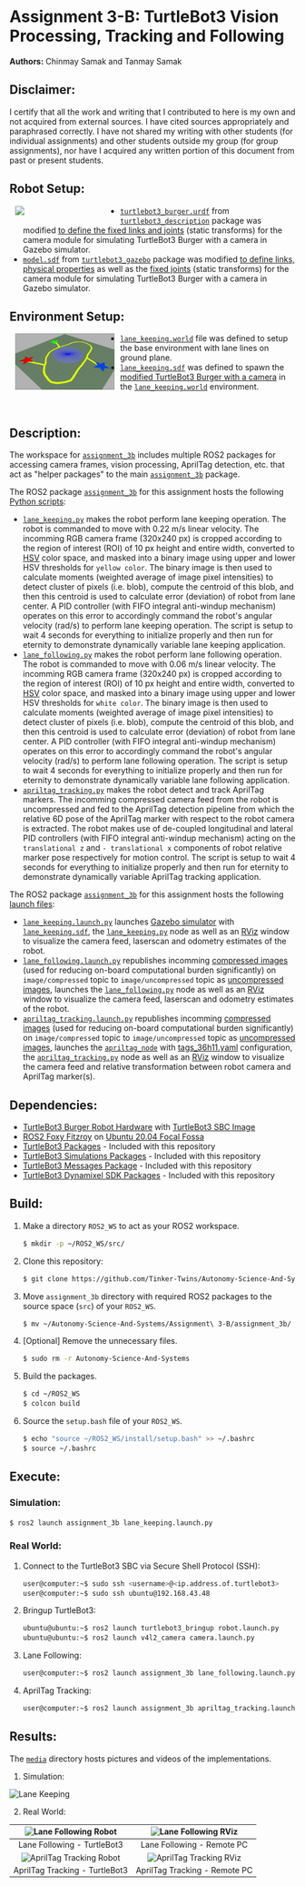# Assignment 3-B: TurtleBot3 Vision Processing, Tracking and Following
**Authors:** Chinmay Samak and Tanmay Samak

## Disclaimer:
I certify that all the work and writing that I contributed to here is my own and not acquired from external sources. I have cited sources appropriately and paraphrased correctly. I have not shared my writing with other students (for individual assignments) and other students outside my group (for group assignments), nor have I acquired any written portion of this document from past or present students.

## Robot Setup:

<img align="left" style="padding-left: 10px; padding-right: 10px; padding-bottom: 10px" width="175" src="media/setup_robot.png">

- [`turtlebot3_burger.urdf`](https://github.com/Tinker-Twins/Autonomy-Science-And-Systems/blob/main/Assignment%203-B/assignment_3b/turtlebot3/turtlebot3/turtlebot3_description/urdf/turtlebot3_burger.urdf) from [`turtlebot3_description`](https://github.com/Tinker-Twins/Autonomy-Science-And-Systems/tree/main/Assignment%203-B/assignment_3b/turtlebot3/turtlebot3/turtlebot3_description) package was modified [to define the fixed links and joints](https://github.com/Tinker-Twins/Autonomy-Science-And-Systems/blob/47ece12be831e78be49e4889f11b2391f7642dcc/Assignment%203-B/assignment_3b/turtlebot3/turtlebot3/turtlebot3_description/urdf/turtlebot3_burger.urdf#L196-L223) (static transforms) for the camera module for simulating TurtleBot3 Burger with a camera in Gazebo simulator.
- [`model.sdf`](https://github.com/Tinker-Twins/Autonomy-Science-And-Systems/blob/main/Assignment%203-B/assignment_3b/turtlebot3/turtlebot3_simulations/turtlebot3_gazebo/models/turtlebot3_burger/model.sdf) from [`turtlebot3_gazebo`](https://github.com/Tinker-Twins/Autonomy-Science-And-Systems/tree/main/Assignment%203-B/assignment_3b/turtlebot3/turtlebot3_simulations/turtlebot3_gazebo) package was modified [to define links, physical properties](https://github.com/Tinker-Twins/Autonomy-Science-And-Systems/blob/47ece12be831e78be49e4889f11b2391f7642dcc/Assignment%203-B/assignment_3b/turtlebot3/turtlebot3_simulations/turtlebot3_gazebo/models/turtlebot3_burger/model.sdf#L318-L370) as well as the [fixed joints](https://github.com/Tinker-Twins/Autonomy-Science-And-Systems/blob/47ece12be831e78be49e4889f11b2391f7642dcc/Assignment%203-B/assignment_3b/turtlebot3/turtlebot3_simulations/turtlebot3_gazebo/models/turtlebot3_burger/model.sdf#L419-L435) (static transforms) for the camera module for simulating TurtleBot3 Burger with a camera in Gazebo simulator.

## Environment Setup:

<img align="left" style="padding-left: 10px; padding-right: 10px; padding-bottom: 10px" width="175" src="media/setup_environment.png">

- [`lane_keeping.world`](https://github.com/Tinker-Twins/Autonomy-Science-And-Systems/blob/main/Assignment%203-B/assignment_3b/assignment_3b/worlds/lane_keeping.world) file was defined to setup the base environment with lane lines on ground plane.
- [`lane_keeping.sdf`](https://github.com/Tinker-Twins/Autonomy-Science-And-Systems/blob/main/Assignment%203-B/assignment_3b/assignment_3b/worlds/lane_keeping.sdf) was defined to spawn the [modified TurtleBot3 Burger with a camera](https://github.com/Tinker-Twins/Autonomy-Science-And-Systems/blob/main/Assignment%203-B/README.md#robot-setup) in the [`lane_keeping.world`](https://github.com/Tinker-Twins/Autonomy-Science-And-Systems/blob/main/Assignment%203-B/assignment_3b/assignment_3b/worlds/lane_keeping.world) environment.

&nbsp;
## Description:
The workspace for [`assignment_3b`](https://github.com/Tinker-Twins/Autonomy-Science-And-Systems/tree/main/Assignment%203-B/assignment_3b) includes multiple ROS2 packages for accessing camera frames, vision processing, AprilTag detection, etc. that act as "helper packages" to the main [`assignment_3b`](https://github.com/Tinker-Twins/Autonomy-Science-And-Systems/tree/main/Assignment%203-B/assignment_3b/assignment_3b) package.

The ROS2 package [`assignment_3b`](https://github.com/Tinker-Twins/Autonomy-Science-And-Systems/tree/main/Assignment%203-B/assignment_3b/assignment_3b) for this assignment hosts the following [Python scripts](https://github.com/Tinker-Twins/Autonomy-Science-And-Systems/tree/main/Assignment%203-B/assignment_3b/assignment_3b/assignment_3b):
- [`lane_keeping.py`](https://github.com/Tinker-Twins/Autonomy-Science-And-Systems/blob/main/Assignment%203-B/assignment_3b/assignment_3b/assignment_3b/lane_keeping.py) makes the robot perform lane keeping operation. The robot is commanded to move with 0.22 m/s linear velocity. The incomming RGB camera frame (320x240 px) is cropped according to the region of interest (ROI) of 10 px height and entire width, converted to [HSV](https://en.wikipedia.org/wiki/HSL_and_HSV) color space, and masked into a binary image using upper and lower HSV thresholds for `yellow color`. The binary image is then used to calculate moments (weighted average of image pixel intensities) to detect cluster of pixels (i.e. blob), compute the centroid of this blob, and then this centroid is used to calculate error (deviation) of robot from lane center. A PID controller (with FIFO integral anti-windup mechanism) operates on this error to accordingly command the robot's angular velocity (rad/s) to perform lane keeping operation. The script is setup to wait 4 seconds for everything to initialize properly and then run for eternity to demonstrate dynamically variable lane keeping application.
- [`lane_following.py`](https://github.com/Tinker-Twins/Autonomy-Science-And-Systems/blob/main/Assignment%203-B/assignment_3b/assignment_3b/assignment_3b/lane_following.py) makes the robot perform lane following operation. The robot is commanded to move with 0.06 m/s linear velocity. The incomming RGB camera frame (320x240 px) is cropped according to the region of interest (ROI) of 10 px height and entire width, converted to [HSV](https://en.wikipedia.org/wiki/HSL_and_HSV) color space, and masked into a binary image using upper and lower HSV thresholds for `white color`. The binary image is then used to calculate moments (weighted average of image pixel intensities) to detect cluster of pixels (i.e. blob), compute the centroid of this blob, and then this centroid is used to calculate error (deviation) of robot from lane center. A PID controller (with FIFO integral anti-windup mechanism) operates on this error to accordingly command the robot's angular velocity (rad/s) to perform lane following operation. The script is setup to wait 4 seconds for everything to initialize properly and then run for eternity to demonstrate dynamically variable lane following application.
- [`apriltag_tracking.py`](https://github.com/Tinker-Twins/Autonomy-Science-And-Systems/blob/main/Assignment%203-B/assignment_3b/assignment_3b/assignment_3b/apriltag_tracking.py) makes the robot detect and track AprilTag markers. The incomming compressed camera feed from the robot is uncompressed and fed to the AprilTag detection pipeline from which the relative 6D pose of the AprilTag marker with respect to the robot camera is extracted. The robot makes use of de-coupled longitudinal and lateral PID controllers (with FIFO integral anti-windup mechanism) acting on the `translational z` and `- translational x` components of robot relative marker pose respectively for motion control. The script is setup to wait 4 seconds for everything to initialize properly and then run for eternity to demonstrate dynamically variable AprilTag tracking application.

The ROS2 package [`assignment_3b`](https://github.com/Tinker-Twins/Autonomy-Science-And-Systems/tree/main/Assignment%203-B/assignment_3b/assignment_3b) for this assignment hosts the following [launch files](https://github.com/Tinker-Twins/Autonomy-Science-And-Systems/tree/main/Assignment%203-B/assignment_3b/assignment_3b/launch):
- [`lane_keeping.launch.py`](https://github.com/Tinker-Twins/Autonomy-Science-And-Systems/blob/main/Assignment%203-B/assignment_3b/assignment_3b/launch/lane_keeping.launch.py) launches [Gazebo simulator](https://gazebosim.org/home) with [`lane_keeping.sdf`](https://github.com/Tinker-Twins/Autonomy-Science-And-Systems/blob/main/Assignment%203-B/assignment_3b/assignment_3b/worlds/lane_keeping.sdf), the [`lane_keeping.py`](https://github.com/Tinker-Twins/Autonomy-Science-And-Systems/blob/main/Assignment%203-B/assignment_3b/assignment_3b/assignment_3b/lane_keeping.py) node as well as an [RViz](https://github.com/ros2/rviz) window to visualize the camera feed, laserscan and odometry estimates of the robot.
- [`lane_following.launch.py`](https://github.com/Tinker-Twins/Autonomy-Science-And-Systems/blob/main/Assignment%203-B/assignment_3b/assignment_3b/launch/lane_following.launch.py) republishes incomming [compressed images](http://docs.ros.org/en/melodic/api/sensor_msgs/html/msg/CompressedImage.html) (used for reducing on-board computational burden significantly) on `image/compressed` topic to `image/uncompressed` topic as [uncompressed images](http://docs.ros.org/en/noetic/api/sensor_msgs/html/msg/Image.html), launches the [`lane_following.py`](https://github.com/Tinker-Twins/Autonomy-Science-And-Systems/blob/main/Assignment%203-B/assignment_3b/assignment_3b/assignment_3b/lane_following.py) node as well as an [RViz](https://github.com/ros2/rviz) window to visualize the camera feed, laserscan and odometry estimates of the robot.
- [`apriltag_tracking.launch.py`](https://github.com/Tinker-Twins/Autonomy-Science-And-Systems/blob/main/Assignment%203-B/assignment_3b/assignment_3b/launch/apriltag_tracking.launch.py) republishes incomming [compressed images](http://docs.ros.org/en/melodic/api/sensor_msgs/html/msg/CompressedImage.html) (used for reducing on-board computational burden significantly) on `image/compressed` topic to `image/uncompressed` topic as [uncompressed images](http://docs.ros.org/en/noetic/api/sensor_msgs/html/msg/Image.html), launches the [`apriltag_node`](https://github.com/Tinker-Twins/Autonomy-Science-And-Systems/blob/main/Assignment%203-B/assignment_3b/apriltag_ros/src/AprilTagNode.cpp) with [tags_36h11.yaml](https://github.com/Tinker-Twins/Autonomy-Science-And-Systems/blob/main/Assignment%203-B/assignment_3b/apriltag_ros/cfg/tags_36h11.yaml) configuration, the [`apriltag_tracking.py`](https://github.com/Tinker-Twins/Autonomy-Science-And-Systems/blob/main/Assignment%203-B/assignment_3b/assignment_3b/assignment_3b/apriltag_tracking.py) node as well as an [RViz](https://github.com/ros2/rviz) window to visualize the camera feed and relative transformation between robot camera and AprilTag marker(s).

## Dependencies:
- [TurtleBot3 Burger Robot Hardware](https://www.robotis.us/turtlebot-3-burger-us/) with [TurtleBot3 SBC Image](https://emanual.robotis.com/docs/en/platform/turtlebot3/sbc_setup/)
- [ROS2 Foxy Fitzroy](https://docs.ros.org/en/foxy/Installation/Alternatives/Ubuntu-Development-Setup.html) on [Ubuntu 20.04 Focal Fossa](https://releases.ubuntu.com/focal/)
- [TurtleBot3 Packages](https://github.com/ROBOTIS-GIT/turtlebot3/tree/foxy-devel) - Included with this repository
- [TurtleBot3 Simulations Packages](https://github.com/ROBOTIS-GIT/turtlebot3_simulations/tree/foxy-devel) - Included with this repository
- [TurtleBot3 Messages Package](https://github.com/ROBOTIS-GIT/turtlebot3_msgs/tree/foxy-devel) - Included with this repository
- [TurtleBot3 Dynamixel SDK Packages](https://github.com/ROBOTIS-GIT/DynamixelSDK/tree/foxy-devel) - Included with this repository

## Build:

1. Make a directory `ROS2_WS` to act as your ROS2 workspace.
    ```bash
    $ mkdir -p ~/ROS2_WS/src/
    ```
2. Clone this repository:
    ```bash
    $ git clone https://github.com/Tinker-Twins/Autonomy-Science-And-Systems.git
    ```
3. Move `assignment_3b` directory with required ROS2 packages to the source space (`src`) of your `ROS2_WS`.
    ```bash
    $ mv ~/Autonomy-Science-And-Systems/Assignment\ 3-B/assignment_3b/ ~/ROS2_WS/src/
    ```
4. [Optional] Remove the unnecessary files.
    ```bash
    $ sudo rm -r Autonomy-Science-And-Systems
    ```
5. Build the packages.
    ```bash
    $ cd ~/ROS2_WS
    $ colcon build
    ```
6. Source the `setup.bash` file of your `ROS2_WS`.
    ```bash
    $ echo "source ~/ROS2_WS/install/setup.bash" >> ~/.bashrc
    $ source ~/.bashrc
    ```

## Execute:
### Simulation:
```bash
$ ros2 launch assignment_3b lane_keeping.launch.py
```

### Real World:
1. Connect to the TurtleBot3 SBC via Secure Shell Protocol (SSH):
    ```bash
    user@computer:~$ sudo ssh <username>@<ip.address.of.turtlebot3>
    user@computer:~$ sudo ssh ubuntu@192.168.43.48
    ```
2. Bringup TurtleBot3:
    ```bash
    ubuntu@ubuntu:~$ ros2 launch turtlebot3_bringup robot.launch.py
    ubuntu@ubuntu:~$ ros2 launch v4l2_camera camera.launch.py
    ```
3. Lane Following:
    ```bash
    user@computer:~$ ros2 launch assignment_3b lane_following.launch.py
    ```
4. AprilTag Tracking:
    ```bash
    user@computer:~$ ros2 launch assignment_3b apriltag_tracking.launch.py
    ```

## Results:
The [`media`](https://github.com/Tinker-Twins/Autonomy-Science-And-Systems/tree/main/Assignment%203-B/media) directory hosts pictures and videos of the implementations.

1. Simulation:

![Lane Keeping](media/lane_keeping.gif)

2. Real World:

| ![Lane Following Robot](media/lane_following_robot.gif) | ![Lane Following RViz](media/lane_following_rviz.gif) |
|:-------------------------------------:|:-----------------------------------------:|
| Lane Following - TurtleBot3 | Lane Following - Remote PC |
| ![AprilTag Tracking Robot](media/apriltag_tracking_robot.gif) | ![AprilTag Tracking RViz](media/apriltag_tracking_rviz.gif) |
| AprilTag Tracking - TurtleBot3 | AprilTag Tracking - Remote PC |
